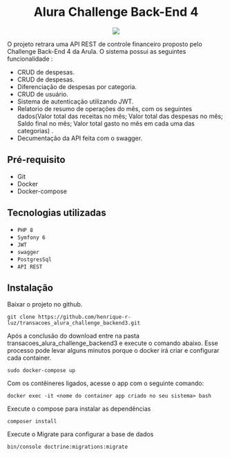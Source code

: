 <h1 align="center"!>Alura Challenge Back-End 4</h1>

<p align="center">
<img src="http://img.shields.io/static/v1?label=STATUS&message=BETA&color=GREEN&style=for-the-badge"/>
</p>

O projeto retrara uma API REST de controle financeiro proposto pelo Challenge Back-End 4 da Arula. O sistema possui as seguintes funcionalidade :

- CRUD de despesas.
- CRUD de despesas.
- Diferenciação de despesas por categoria.
- CRUD de usuário.
- Sistema de autenticação utilizando JWT.
- Relatorio de resumo de operações do mês, com os seguintes dados(Valor total das receitas no mês; Valor total das despesas no mês; Saldo final no mês; Valor total gasto no mês em cada uma das categorias) .
- Decumentação da API feita com o swagger.


## Pré-requisito
- Git
- Docker
- Docker-compose

## Tecnologias utilizadas

- ``PHP 8``
- ``Symfony 6``
- ``JWT``
- ``swagger``
- ``PostgresSql``
- ``API REST``

## Instalação
Baixar o projeto no github.
~~~
git clone https://github.com/henrique-r-luz/transacoes_alura_challenge_backend3.git
~~~ 
Após a conclusão do download entre na pasta transacoes_alura_challenge_backend3 e execute o comando abaixo.
Esse processo pode levar alguns minutos porque o docker irá criar e configurar
cada container. 
~~~
sudo docker-compose up
~~~ 
Com os contêineres ligados, acesse o app com o seguinte comando:
~~~
docker exec -it <nome do container app criado no seu sistema> bash
~~~
Execute o compose para instalar as dependências
~~~
composer install
~~~
Execute o Migrate para configurar a base de dados 
~~~
bin/console doctrine:migrations:migrate
